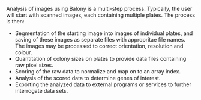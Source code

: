 Analysis of images using Balony is a multi-step process. Typically, the user will start with scanned images, each containing multiple plates. The process is then:

  * Segmentation of the starting image into images of individual plates, and saving of these images as separate files with appropritae file names. The images may be processed to correct orientation, resolution and colour.
  * Quantitation of colony sizes on plates to provide data files containing raw pixel sizes.
  * Scoring of the raw data to normalize and map on to an array index.
  * Analysis of the scored data to determine genes of interest.
  * Exporting the analyzed data to external programs or services to further interrogate data sets.

![![](https://balony.googlecode.com/svn/wiki/overview-web.png)](https://balony.googlecode.com/svn/wiki/overview-web.png)